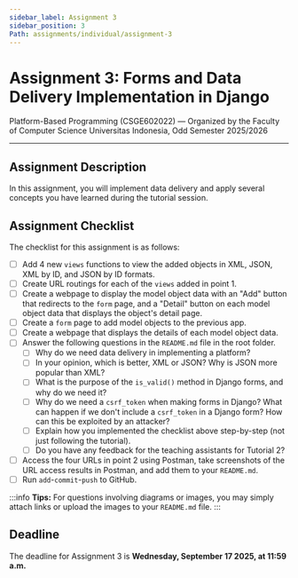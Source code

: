 ```yaml
---
sidebar_label: Assignment 3
sidebar_position: 3
Path: assignments/individual/assignment-3
---
```


# Assignment 3: Forms and Data Delivery Implementation in Django

Platform-Based Programming (CSGE602022) — Organized by the Faculty of Computer Science Universitas Indonesia, Odd Semester 2025/2026

---

## Assignment Description

In this assignment, you will implement data delivery and apply several concepts you have learned during the tutorial session.

## Assignment Checklist

The checklist for this assignment is as follows:
- [ ] Add 4 new `views` functions to view the added objects in XML, JSON, XML by ID, and JSON by ID formats.
- [ ] Create URL routings for each of the `views` added in point 1.
- [ ] Create a webpage to display the model object data with an "Add" button that redirects to the `form` page, and a "Detail" button on each model object data that displays the object's detail page.
- [ ] Create a `form` page to add model objects to the previous app.
- [ ] Create a webpage that displays the details of each model object data. 
- [ ] Answer the following questions in the `README.md` file in the root folder. 
    - [ ] Why do we need data delivery in implementing a platform?
    - [ ] In your opinion, which is better, XML or JSON? Why is JSON more popular than XML?
    - [ ] What is the purpose of the `is_valid()` method in Django forms, and why do we need it?
    - [ ] Why do we need a `csrf_token` when making forms in Django? What can happen if we don't include a `csrf_token` in a Django form? How can this be exploited by an attacker?
    - [ ] Explain how you implemented the checklist above step-by-step (not just following the tutorial).
    - [ ] Do you have any feedback for the teaching assistants for Tutorial 2?
- [ ] Access the four URLs in point 2 using Postman, take screenshots of the URL access results in Postman, and add them to your `README.md`.
- [ ] Run `add`-`commit`-`push` to GitHub.

:::info
**Tips:** For questions involving diagrams or images, you may simply attach links or upload the images to your `README.md` file.
:::

## Deadline

The deadline for Assignment 3 is **Wednesday, September 17 2025, at 11:59 a.m.**